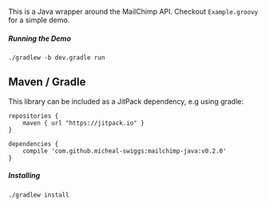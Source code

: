 

This is a Java wrapper around the MailChimp API. Checkout `Example.groovy` for a simple demo.

##### Running the Demo

    ./gradlew -b dev.gradle run

## Maven / Gradle

This library can be included as a JitPack dependency, e.g using gradle:

    repositories {
        maven { url "https://jitpack.io" }
    }

    dependencies {
        compile 'com.github.micheal-swiggs:mailchimp-java:v0.2.0'
    }


##### Installing

    ./gradlew install
